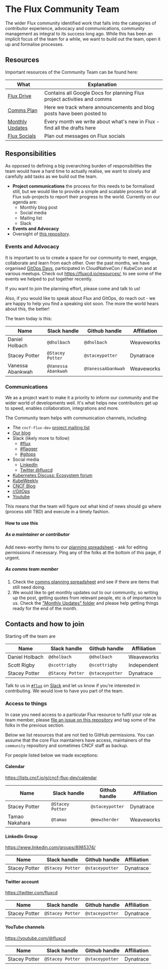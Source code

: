 # The Flux Community Team

The wider Flux community identified work that falls into the categories of contributor experience, advocacy and communications, community management as integral to its success long ago.
While this has been an implicit focus of the team for a while, we want to build out the team, open it up and formalise processes.

## Resources

Important resources of the Community Team can be found here:

| What                               | Explanation |
| ---------------------------------- | ----------- |
| [Flux Drive][flux-drive]           | Contains all Google Docs for planning Flux project activities and comms |
| [Comms Plan][comms-plan]           | Here we track where announcements and blog posts have been posted to |
| [Monthly Updates][monthly-updates] | Every month we write about what's new in Flux - find all the drafts here |
| [Flux Socials][flux-socials]       | Plan out messages on Flux socials |

## Responsibilities

As opposed to defining a big overarching burden of responsibilities the team would have a hard time to actually realise, we want to slowly and carefully add tasks as we build out the team.

- **Project communications** the process for this needs to be formalised still, but we would like to provide a simple and scalable process for all Flux sub-projects to report their progress to the world.
Currently on our agenda are:
  - Monthly blog post
  - Social media
  - Mailing list
  - Slack
- **Events and Advocacy**
- Oversight of [this repository](https://github.com/fluxcd/community).

### Events and Advocacy

It is important to us to create a space for our community to meet, engage, collaborate and learn from each other. Over the past months, we have organised [GitOps Days](https://www.gitopsdays.com/), participated in CloudNativeCon / KubeCon and at various meetups. Check out <https://fluxcd.io/resources/>, to see some of the events we helped to put together recently.

If you want to join the planning effort, please come and talk to us!

Also, if you would like to speak about Flux and GitOps, do reach out - we are happy to help you find a speaking slot soon. The more the world hears about this, the better!

The team today is this:

| Name | Slack handle | Github handle | Affiliation |
| -- | -- | -- | -- |
| Daniel Holbach | `@dholbach` | `@dholbach` | Weaveworks  |
| Stacey Potter | `@Stacey Potter` | `@staceypotter` | Dynatrace  |
| Vanessa Abankwah | `@Vanessa Abankwah` | `@VanessaAbankwah` | Weaveworks |

### Communications

We as a project want to make it a priority to inform our community and the wider world of developments well.
It's what helps new contributors get up to speed, enables collaboration, integrations and more.

The Community team helps with communication channels, including:

- The `cncf-flux-dev` [project mailing list](https://lists.cncf.io/g/cncf-flux-dev)
- [Our blog](https://fluxcd.io/blog)
- Slack (likely more to follow)
  - [#flux](https://cloud-native.slack.com/archives/flux)
  - [#flagger](https://cloud-native.slack.com/archives/flagger)
  - [#gitops](https://kubernetes.slack.com/archives/gitops)
- Social media
  - [LinkedIn](https://www.linkedin.com/groups/8985374/)
  - [Twitter @fluxcd](https://twitter.com/fluxcd)
- [Kubernetes Discuss: Ecosystem forum](https://discuss.kubernetes.io/c/announcements/announcements-eco)
- [KubeWeekly](https://www.cncf.io/kubeweekly/)
- [CNCF Blog](https://www.cncf.io/blog/)
- [r/GitOps](https://www.reddit.com/r/GitOps/)
- [Youtube](https://www.youtube.com/@fluxcd)

This means that the team will figure out what kind of news should go where (process still TBD) and execute in a timely fashion.

#### How to use this

##### As a maintainer or contributor

Add news-worthy items to our [planning spreadsheet][comms-plan] - ask for editing permissions if necessary.
Ping any of the folks at the bottom of this page, if urgent.

##### As comms team member

1. Check the [comms planning spreadsheet][comms-plan] and see if there are items that still need doing.
1. We would like to get monthly updates out to our community, so writing up the post, getting quotes from relevant people, etc is of importance to us.
    Check the ["Monthly Updates" folder][monthly-updates] and please help getting things ready for the end of the month.

## Contacts and how to join

Starting off the team are

| Name           | Slack handle     | Github handle   | Affiliation |
| -------------- | ---------------- | --------------- | ----------- |
| Daniel Holbach | `@dholbach`      | `@dholbach`     | Weaveworks  |
| Scott Rigby    | `@scottrigby`    | `@scottrigby`   | Independent |
| Stacey Potter  | `@Stacey Potter` | `@staceypotter` | Dynatrace   |

Talk to us in [`#flux`](https://cloud-native.slack.com/archives/flux) on [Slack](https://slack.cncf.io) and let us know if you're interested in contributing.
We would love to have you part of the team.

### Access to things

In case you need access to a particular Flux resource to fulfil your role as team member, please [file an issue on this repository](https://github.com/fluxcd/community/issues/new) and tag some of the folks in the previous section.

Below we list resources that are not tied to GitHub permissions. You can assume that the core Flux maintainers have access, maintainers of the `community` repository and sometimes CNCF staff as backup.

For people listed below we made exceptions:

#### Calendar

<https://lists.cncf.io/g/cncf-flux-dev/calendar>

| Name | Slack handle | Github handle | Affiliation |
| -- | -- | -- | -- |
| Stacey Potter   | `@Stacey Potter` | `@staceypotter` | Dynatrace  |
| Tamao Nakahara  | `@tamao`         | `@mewzherder`   | Weaveworks |

#### LinkedIn Group

<https://www.linkedin.com/groups/8985374/>

| Name | Slack handle | Github handle | Affiliation |
| -- | -- | -- | -- |
| Stacey Potter   | `@Stacey Potter` | `@staceypotter` | Dynatrace |

#### Twitter account

<https://twitter.com/fluxcd>

| Name | Slack handle | Github handle | Affiliation |
| -- | -- | -- | -- |
| Stacey Potter   | `@Stacey Potter` | `@staceypotter` | Dynatrace |

#### YouTube channels

<https://youtube.com/@fluxcd>

| Name | Slack handle | Github handle | Affiliation |
| -- | -- | -- | -- |
| Stacey Potter   | `@Stacey Potter` | `@staceypotter` | Dynatrace |

[flux-drive]: https://drive.google.com/drive/folders/1884_42hqE02EHq8GrhkeIMC4WSFPsdTW?usp=share_link
[comms-plan]: https://docs.google.com/spreadsheets/d/1hPV3qJ95I_RKPyeo3zUJOPrHc0LNeSlP3f9fjXTen-c/edit#gid=0
[monthly-updates]: https://drive.google.com/drive/u/0/folders/1-vODozxyaDruofIWfnrY8hFr2xauFatf
[flux-socials]: https://docs.google.com/spreadsheets/d/1pCp9fpA10Pz_IkDszoOkI9d9Cdwbjg83rKY9_MwfdSo/edit
